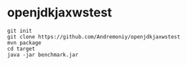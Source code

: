# openjdkjaxwstest

    git init
    git clone https://github.com/Andremoniy/openjdkjaxwstest
    mvn package
    cd target
    java -jar benchmark.jar

